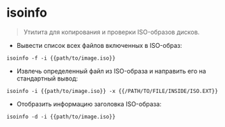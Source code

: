 # isoinfo

> Утилита для копирования и проверки ISO-образов дисков.

- Вывести список всех файлов включенных в ISO-образ:

`isoinfo -f -i {{path/to/image.iso}}`

- Извлечь определенный файл из ISO-образа и направить его на стандартный вывод:

`isoinfo -i {{path/to/image.iso}} -x {{/PATH/TO/FILE/INSIDE/ISO.EXT}}`

- Отобразить информацию заголовка ISO-образа:

`isoinfo -d -i {{path/to/image.iso}}`
